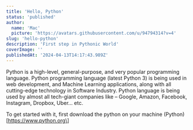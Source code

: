 ```yaml
---
title: 'Hello, Python'
status: 'published'
author:
  name: 'Mac'
  picture: 'https://avatars.githubusercontent.com/u/94794314?v=4'
slug: 'hello-python'
description: 'First step in Pythonic World'
coverImage: ''
publishedAt: '2024-04-13T14:17:43.989Z'
---
```


Python is a high-level, general-purpose, and very popular programming language. Python programming language (latest Python 3) is being used in web development, and Machine Learning applications, along with all cutting-edge technology in Software Industry. Python language is being used by almost all tech-giant companies like – Google, Amazon, Facebook, Instagram, Dropbox, Uber… etc.

To get started with it, first download the python on your machine (Python) \[https://www.python.org\]